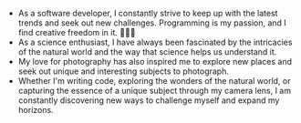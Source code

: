 - As a software developer, I constantly strive to keep up with the latest trends and seek out new challenges. 
    Programming is my passion, and I find creative freedom in it. 👨🏾‍💻
- As a science enthusiast, I have always been fascinated by the intricacies of the natural world and the way that science helps us understand it. 
- My love for photography has also inspired me to explore new places and seek out unique and interesting subjects to photograph.
- Whether I'm writing code, exploring the wonders of the natural world, or capturing the essence of a unique subject through my camera lens, I am constantly discovering new ways to challenge myself and expand my horizons.

<!---
georgesmiaka/georgesmiaka is a ✨ special ✨ repository because its `README.md` (this file) appears on your GitHub profile.
You can click the Preview link to take a look at your changes.
--->
